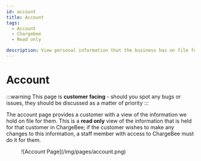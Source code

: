 ```yaml
---
id: account
title: Account
tags:
  - Account
  - Chargebee
  - Read only

description: View personal information that the business has on file for the customer
---
```


# Account

:::warning
This page is **customer facing** - should you spot any bugs or issues, they should be discussed as a matter of priority
:::

The account page provides a customer with a view of the information we hold on file for them. This is a **read only** view of the information that is held for that customer in ChargeBee; if the customer wishes to make any changes to this information, a staff member with access to ChargeBee must do it for them.

<figure>
![Account Page](/img/pages/account.png)
</figure>
